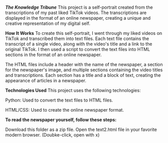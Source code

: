 ***The Knowledge Tribune***
This project is a self-portrait created from the transcriptions of my past liked TikTok videos. The transcriptions are displayed in the format of an online newspaper, creating a unique and creative representation of my digital self.



**How It Works**
To create this self-portrait, I went through my liked videos on TikTok and transcribed them into text files. Each text file contains the transcript of a single video, along with the video's title and a link to the original TikTok. I then used a script to convert the text files into HTML sections in the format of an online newspaper.



The HTML files include a header with the name of the newspaper, a section for the newspaper's image, and multiple sections containing the video titles and transcriptions. Each section has a title and a block of text, creating the appearance of articles in a newspaper.



**Technologies Used**
This project uses the following technologies:

Python: Used to convert the text files to HTML files.

HTML/CSS: Used to create the online newspaper format.



**To read the newspaper yourself, follow these steps:**


Download this folder as a zip file.
Open the text2.html file in your favorite modern browser. (Doubke-click, open with x)
